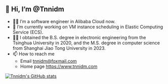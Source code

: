 ## 👋 Hi, I’m @Tnnidm

- 👨‍💻 I’m a software engineer in Alibaba Cloud now.
- 👀 I’m currently working on VM instance scheduling in Elastic Computing Service (ECS).
- 👨‍🎓 I obtained the B.S. degree in electronic engineering from the Tsinghua University in 2020, and the M.S. degree in computer science from Shanghai Jiao Tong University in 2023.
- 📫 How to reach me
  - Email tnnidm@foxmail.com
  - Home page https://www.tnnidm.com


[![Tnnidm's GitHub stats](https://github-readme-stats-five-neon-79.vercel.app/api?username=tnnidm)](https://github.com/anuraghazra/github-readme-stats)


<!---
Tnnidm/Tnnidm is a ✨ special ✨ repository because its `README.md` (this file) appears on your GitHub profile.
You can click the Preview link to take a look at your changes.
--->
